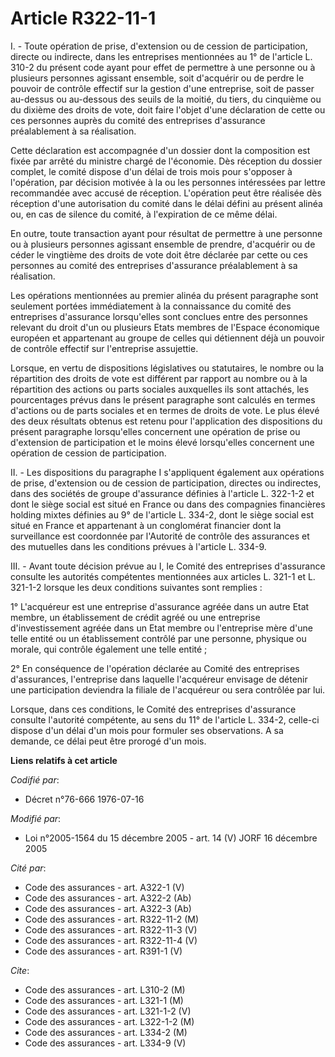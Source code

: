 # Article R322-11-1

I. - Toute opération de prise, d'extension ou de cession de participation, directe ou indirecte, dans les entreprises
mentionnées au 1° de l'article L. 310-2 du présent code ayant pour effet de permettre à une personne ou à plusieurs personnes
agissant ensemble, soit d'acquérir ou de perdre le pouvoir de contrôle effectif sur la gestion d'une entreprise, soit de
passer au-dessus ou au-dessous des seuils de la moitié, du tiers, du cinquième ou du dixième des droits de vote, doit faire
l'objet d'une déclaration de cette ou ces personnes auprès du comité des entreprises d'assurance préalablement à sa
réalisation.

Cette déclaration est accompagnée d'un dossier dont la composition est fixée par arrêté du ministre chargé de l'économie. Dès
réception du dossier complet, le comité dispose d'un délai de trois mois pour s'opposer à l'opération, par décision motivée à
la ou les personnes intéressées par lettre recommandée avec accusé de réception. L'opération peut être réalisée dès réception
d'une autorisation du comité dans le délai défini au présent alinéa ou, en cas de silence du comité, à l'expiration de ce
même délai.

En outre, toute transaction ayant pour résultat de permettre à une personne ou à plusieurs personnes agissant ensemble de
prendre, d'acquérir ou de céder le vingtième des droits de vote doit être déclarée par cette ou ces personnes au comité des
entreprises d'assurance préalablement à sa réalisation.

Les opérations mentionnées au premier alinéa du présent paragraphe sont seulement portées immédiatement à la connaissance du
comité des entreprises d'assurance lorsqu'elles sont conclues entre des personnes relevant du droit d'un ou plusieurs Etats
membres de l'Espace économique européen et appartenant au groupe de celles qui détiennent déjà un pouvoir de contrôle
effectif sur l'entreprise assujettie.

Lorsque, en vertu de dispositions législatives ou statutaires, le nombre ou la répartition des droits de vote est différent
par rapport au nombre ou à la répartition des actions ou parts sociales auxquelles ils sont attachés, les pourcentages prévus
dans le présent paragraphe sont calculés en termes d'actions ou de parts sociales et en termes de droits de vote. Le plus
élevé des deux résultats obtenus est retenu pour l'application des dispositions du présent paragraphe lorsqu'elles concernent
une opération de prise ou d'extension de participation et le moins élevé lorsqu'elles concernent une opération de cession de
participation.

II. - Les dispositions du paragraphe I s'appliquent également aux opérations de prise, d'extension ou de cession de
participation, directes ou indirectes, dans des sociétés de groupe d'assurance définies à l'article L. 322-1-2 et dont le
siège social est situé en France ou dans des compagnies financières holding mixtes définies au 9° de l'article L. 334-2, dont
le siège social est situé en France et appartenant à un conglomérat financier dont la surveillance est coordonnée par
l'Autorité de contrôle des assurances et des mutuelles dans les conditions prévues à l'article L. 334-9.

III. - Avant toute décision prévue au I, le Comité des entreprises d'assurance consulte les autorités compétentes mentionnées
aux articles L. 321-1 et L. 321-1-2 lorsque les deux conditions suivantes sont remplies :

1° L'acquéreur est une entreprise d'assurance agréée dans un autre Etat membre, un établissement de crédit agréé ou une
entreprise d'investissement agréée dans un Etat membre ou l'entreprise mère d'une telle entité ou un établissement contrôlé
par une personne, physique ou morale, qui contrôle également une telle entité ;

2° En conséquence de l'opération déclarée au Comité des entreprises d'assurances, l'entreprise dans laquelle l'acquéreur
envisage de détenir une participation deviendra la filiale de l'acquéreur ou sera contrôlée par lui.

Lorsque, dans ces conditions, le Comité des entreprises d'assurance consulte l'autorité compétente, au sens du 11° de
l'article L. 334-2, celle-ci dispose d'un délai d'un mois pour formuler ses observations. A sa demande, ce délai peut être
prorogé d'un mois.

**Liens relatifs à cet article**

_Codifié par_:

  - Décret n°76-666 1976-07-16

_Modifié par_:

  - Loi n°2005-1564 du 15 décembre 2005 - art. 14 (V) JORF 16 décembre 2005

_Cité par_:

  - Code des assurances - art. A322-1 (V)
  - Code des assurances - art. A322-2 (Ab)
  - Code des assurances - art. A322-3 (Ab)
  - Code des assurances - art. R322-11-2 (M)
  - Code des assurances - art. R322-11-3 (V)
  - Code des assurances - art. R322-11-4 (V)
  - Code des assurances - art. R391-1 (V)

_Cite_:

  - Code des assurances - art. L310-2 (M)
  - Code des assurances - art. L321-1 (M)
  - Code des assurances - art. L321-1-2 (V)
  - Code des assurances - art. L322-1-2 (M)
  - Code des assurances - art. L334-2 (M)
  - Code des assurances - art. L334-9 (V)
